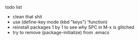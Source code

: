 todo list
- clean that shit
- use (define-key mode (kbd "keys") 'function)
- reinstall packages 1 by 1 to see why SPC in M-x is glitched
- try to remove (package-initialize) from .emacs
